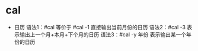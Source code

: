 # cal
-
    日历
    语法1：#cal	  等价于 #cal  -1		直接输出当前月份的日历
    语法2：#cal  -3			表示输出上一个月+本月+下个月的日历
    语法3：#cal  -y 年份  		表示输出某一个年份的日历
